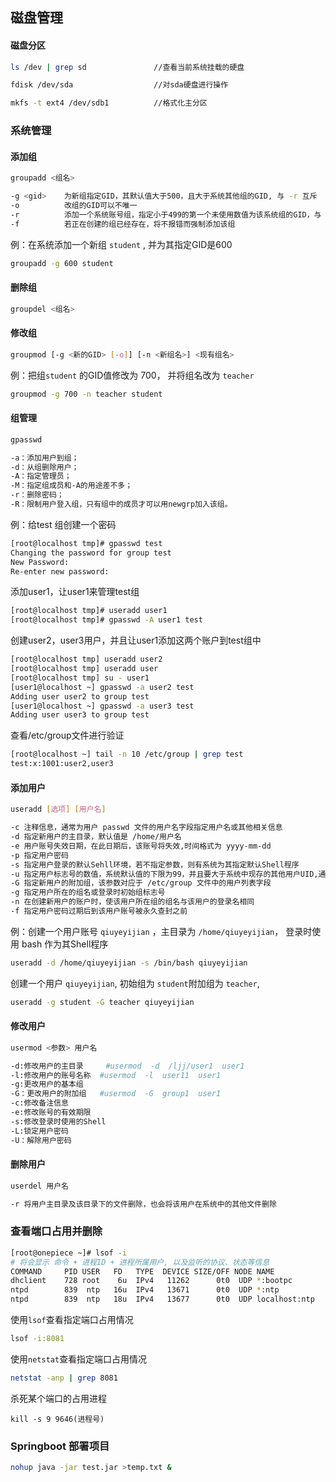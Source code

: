 ## 磁盘管理



####  磁盘分区

```bash
ls /dev | grep sd				//查看当前系统挂载的硬盘

fdisk /dev/sda					//对sda硬盘进行操作

mkfs -t ext4 /dev/sdb1			//格式化主分区


```

### 系统管理

#### 添加组

```bash
groupadd <组名>
```

```bash
-g <gid> 	为新组指定GID，其默认值大于500，且大于系统其他组的GID, 与 -r 互斥
-o       	改组的GID可以不唯一
-r			添加一个系统账号组，指定小于499的第一个未使用数值为该系统组的GID，与 -g 互斥、
-f			若正在创建的组已经存在，将不报错而强制添加该组
```

例：在系统添加一个新组 `student` , 并为其指定GID是600

```bash
groupadd -g 600 student
```

#### 删除组

```bash
groupdel <组名>
```

#### 修改组

```bash
groupmod [-g <新的GID> [-o]] [-n <新组名>] <现有组名>
```

例：把组`student`  的GID值修改为 700， 并将组名改为 `teacher`

```bash
groupmod -g 700 -n teacher student
```

#### 组管理

```bash
gpasswd
```

```bash
-a：添加用户到组；
-d：从组删除用户；
-A：指定管理员；
-M：指定组成员和-A的用途差不多；
-r：删除密码；
-R：限制用户登入组，只有组中的成员才可以用newgrp加入该组。
```

例：给test 组创建一个密码

```bash
[root@localhost tmp]# gpasswd test
Changing the password for group test
New Password:
Re-enter new password:
```

添加user1，让user1来管理test组

```bash
[root@localhost tmp]# useradd user1
[root@localhost tmp]# gpasswd -A user1 test
```

创建user2，user3用户，并且让user1添加这两个账户到test组中

```bash
[root@localhost tmp] useradd user2
[root@localhost tmp] useradd user
[root@localhost tmp] su - user1
[user1@localhost ~] gpasswd -a user2 test
Adding user user2 to group test
[user1@localhost ~] gpasswd -a user3 test
Adding user user3 to group test
```

查看/etc/group文件进行验证

```bash
[root@localhost ~] tail -n 10 /etc/group | grep test
test:x:1001:user2,user3
```



#### 添加用户

```bash
useradd [选项] [用户名]
```

```bash
-c 注释信息，通常为用户 passwd 文件的用户名字段指定用户名或其他相关信息
-d 指定新用户的主目录，默认值是 /home/用户名
-e 用户账号失效日期，在此日期后，该账号将失效,时间格式为 yyyy-mm-dd
-p 指定用户密码
-s 指定用户登录的默认Sehll环境，若不指定参数，则有系统为其指定默认Shell程序
-u 指定用户标志号的数值，系统默认值的下限为99，并且要大于系统中现存的其他用户UID,通常0-99的UID		值保留给系统账号
-G 指定新用户的附加组，该参数对应于 /etc/group 文件中的用户列表字段
-g 指定用户所在的组名或登录时初始组标志号
-n 在创建新用户的账户时，使该用户所在组的组名与该用户的登录名相同
-f 指定用户密码过期后到该用户账号被永久查封之前
```

例：创建一个用户账号 `qiuyeyijian` ，主目录为 `/home/qiuyeyijian`， 登录时使用 bash 作为其Shell程序

```bash
useradd -d /home/qiuyeyijian -s /bin/bash qiuyeyijian
```

创建一个用户 `qiuyeyijian`, 初始组为 `student`附加组为 `teacher`, 

```bash
useradd -g student -G teacher qiuyeyijian
```



#### 修改用户

```bash
usermod <参数> 用户名
```

```bash
-d:修改用户的主目录     #usermod  -d  /ljj/user1  user1
-l:修改用户的账号名称  #usermod  -l  user11  user1
-g:更改用户的基本组
-G：更改用户的附加组   #usermod  -G  group1  user1 
-c:修改备注信息
-e:修改账号的有效期限
-s:修改登录时使用的Shell  
-L:锁定用户密码
-U：解除用户密码
```



#### 删除用户

```bash
userdel 用户名
```

```bash
-r 将用户主目录及该目录下的文件删除，也会将该用户在系统中的其他文件删除
```





### 查看端口占用并删除

```bash
[root@onepiece ~]# lsof -i
# 将会显示 命令 + 进程ID + 进程所属用户, 以及监听的协议、状态等信息
COMMAND     PID USER   FD   TYPE  DEVICE SIZE/OFF NODE NAME
dhclient    728 root    6u  IPv4   11262      0t0  UDP *:bootpc
ntpd        839  ntp   16u  IPv4   13671      0t0  UDP *:ntp
ntpd        839  ntp   18u  IPv4   13677      0t0  UDP localhost:ntp
```

使用`lsof`查看指定端口占用情况

```bash
lsof -i:8081
```

使用`netstat`查看指定端口占用情况

```bash
netstat -anp | grep 8081
```

杀死某个端口的占用进程

```shell
kill -s 9 9646(进程号)
```



### Springboot 部署项目

```bash
nohup java -jar test.jar >temp.txt &
```

